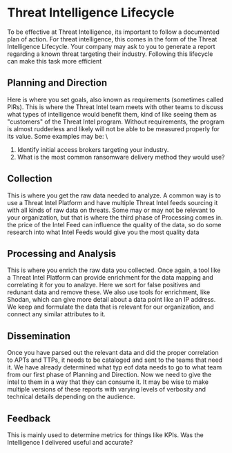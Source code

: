 # Threat Intelligence Lifecycle

To be effective at Threat Intelligence, its important to follow a documented plan of action. For threat intelligence, this comes in the form of the Threat Intelligence Lifecycle. Your company may ask to you to generate a report regarding a known threat targeting their industry. Following this lifecycle can make this task more efficient

## Planning and Direction
Here is where you set goals, also known as requirements (sometimes called PIRs). This is where the Threat Intel team meets with other teams to discuss what types of intelligence would benefit them, kind of like seeing them as "customers" of the Threat Intel program. Without requirements, the program is almost rudderless and likely will not be able to be measured properly for its value. Some examples may be: \
1. Identify initial access brokers targeting your industry.
2. What is the most common ransomware delivery method they would use?

## Collection
This is where you get the raw data needed to analyze. A common way is to use a Threat Intel Platform and have multiple Threat Intel feeds sourcing it with all kinds of raw data on threats. Some may or may not be relevant to your organization, but that is where the third phase of Processing comes in. the price of the Intel Feed can influence the quality of the data, so do some research into what Intel Feeds would give you the most quality data

## Processing and Analysis
This is where you enrich the raw data you collected. Once again, a tool like a Threat Intel Platform can provide enrichment for the data mapping and correlating it for you to analzye. Here we sort for false positives and redunant data and remove these. We also use tools for enrichment, like Shodan, which can give more detail about a data point like an IP address. We keep and formulate the data that is relevant for our organization, and connect any similar attributes to it. 

## Dissemination
Once you have parsed out the relevant data and did the proper correlation to APTs and TTPs, it needs to be cataloged and sent to the teams that need it. We have already determined what typ eof data needs to go to what team from our first phase of Planning and Direction. Now we need to give the intel to them in a way that they can consume it. It may be wise to make multiple versions of these reports with varying levels of verbosity and technical details depending on the audience. 

## Feedback
This is mainly used to determine metrics for things like KPIs. Was the Intelligence I delivered useful and accurate?

